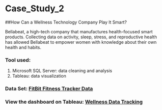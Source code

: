 # Case_Study_2
##How Can a Wellness Technology Company Play It Smart? </br>

Bellabeat, a high-tech company that manufactures health-focused smart products. Collecting data on activity, sleep, stress, and reproductive health has allowed Bellabeat to empower women with knowledge about their own health and habits.



### Tool used:
1. Microsoft SQL Server: data cleaning and analysis
2. Tableau: data visualization


### Data Set: [FitBit Fitness Tracker Data](https://www.kaggle.com/arashnic/fitbit)

### View the dashboard on Tableau: [Wellness Data Tracking](https://public.tableau.com/app/profile/wan.chi.huang/viz/WellnessDataTracking/Dashboard1)
